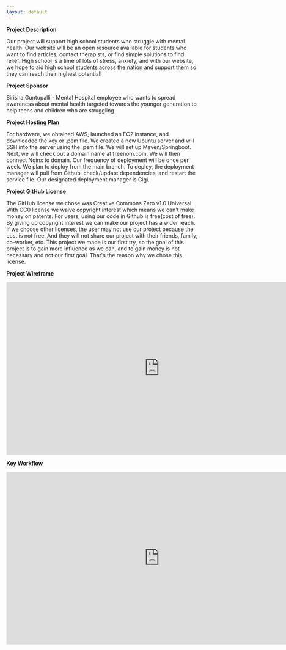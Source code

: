 ```yaml
---
layout: default
---
```


**Project Description**

Our project will support high school students who struggle with mental health. Our website will be an open resource available for students who want to find articles, contact therapists, or find simple solutions to find relief. High school is a time of lots of stress, anxiety, and with our website, we hope to aid high school students across the nation and support them so they can reach their highest potential!

**Project Sponsor**

Sirisha Guntupalli - Mental Hospital employee who wants to spread awareness about mental health targeted towards the younger generation to help teens and children who are struggling

**Project Hosting Plan**

For hardware, we obtained AWS, launched an EC2 instance, and downloaded the key or .pem file. We created a new Ubuntu server and will SSH into the server using the .pem file. We will set up Maven/Springboot. Next, we will check out a domain name at freenom.com. We will then connect Nginx to domain. Our frequency of deployment will be once per week. We plan to deploy from the main branch. To deploy, the deployment manager will pull from Github, check/update dependencies, and restart the service file. Our designated deployment manager is Gigi.

**Project GitHub License**

The GitHub license we chose was Creative Commons Zero v1.0 Universal. With CC0 license we waive copyright interest which means we can't make money on patents. For users, using our code in Github is free(cost of free). By giving up copyright interest we can make our project has a wider reach. If we choose other licenses, the user may not use our project because the cost is not free. And they will not share our project with their friends, family, co-worker, etc. This project we made is our first try, so the goal of this project is to gain more influence as we can, and to gain money is not necessary and not our first goal. That's the reason why we chose this license.


**Project Wireframe**

<iframe style="border: 1px solid rgba(0, 0, 0, 0.1);" width="800" height="450" src="https://www.figma.com/embed?embed_host=share&url=https%3A%2F%2Fwww.figma.com%2Ffile%2FgLROlyRwpRYXgBoVFBNuHP%2FUntitled%3Fnode-id%3D0%253A1" allowfullscreen></iframe>




**Key Workflow**

<iframe style="border: 1px solid rgba(0, 0, 0, 0.1);" width="800" height="450" src="https://www.figma.com/embed?embed_host=share&url=https%3A%2F%2Fwww.figma.com%2Ffile%2FCZkrhn9U2OimF3iPsJlHd1%2FUntitled%3Fnode-id%3D0%253A1" allowfullscreen></iframe>
